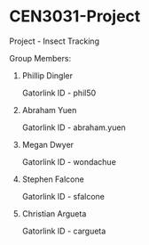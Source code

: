 CEN3031-Project
===============


Project - Insect Tracking




Group Members:

1. Phillip Dingler

   Gatorlink ID - phil50
   
2. Abraham Yuen

   Gatorlink ID - abraham.yuen
3. Megan Dwyer

   Gatorlink ID - wondachue
   
4. Stephen Falcone
   
   Gatorlink ID - sfalcone

5. Christian Argueta

   Gatorlink ID - cargueta

